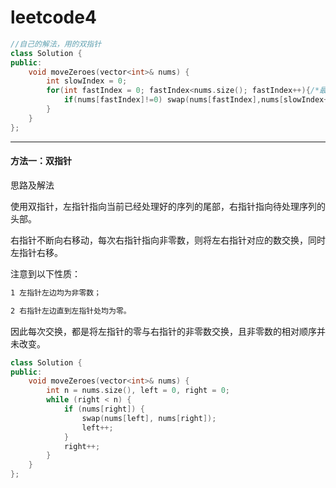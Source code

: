 # leetcode4

```cpp
//自己的解法，用的双指针
class Solution {
public:
    void moveZeroes(vector<int>& nums) {
        int slowIndex = 0;
        for(int fastIndex = 0; fastIndex<nums.size(); fastIndex++){/*最好把nums.size()换成临时变量*/
            if(nums[fastIndex]!=0) swap(nums[fastIndex],nums[slowIndex++]);
        }
    }
};
```

---

#### 方法一：双指针

思路及解法

使用双指针，左指针指向当前已经处理好的序列的尾部，右指针指向待处理序列的头部。

右指针不断向右移动，每次右指针指向非零数，则将左右指针对应的数交换，同时左指针右移。

注意到以下性质：

```tex
1 左指针左边均为非零数；

2 右指针左边直到左指针处均为零。
```

因此每次交换，都是将左指针的零与右指针的非零数交换，且非零数的相对顺序并未改变。

```cpp
class Solution {
public:
    void moveZeroes(vector<int>& nums) {
        int n = nums.size(), left = 0, right = 0;
        while (right < n) {
            if (nums[right]) {
                swap(nums[left], nums[right]);
                left++;
            }
            right++;
        }
    }
};
```

